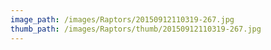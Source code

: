 ```yaml
---
image_path: /images/Raptors/20150912110319-267.jpg
thumb_path: /images/Raptors/thumb/20150912110319-267.jpg
---
```

